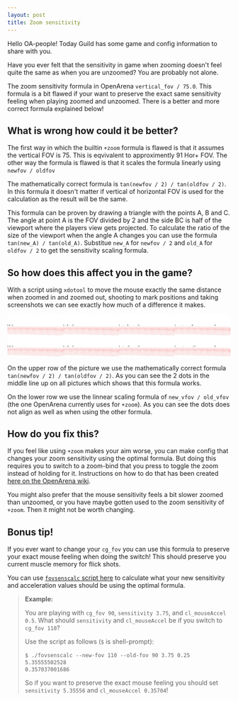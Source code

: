 ```yaml
---
layout: post
title: Zoom sensitivity
---
```


Hello OA-people! Today Guild has some game and config information to share with
you.

Have you ever felt that the sensitivity in game when zooming doesn't feel quite
the same as when you are unzoomed? You are probably not alone.

The zoom sensitivity formula in OpenArena `vertical_fov / 75.0`. This formula is
a bit flawed if your want to preserve the exact same sensitivity feeling when
playing zoomed and unzoomed. There is a better and more correct formula
explained below!

<!-- more -->
<a name="cut" id="cut"></a>

## What is wrong how could it be better?

The first way in which the builtin `+zoom` formula is flawed is that it assumes
the vertical FOV is 75. This is eqvivalent to approximently 91 Hor+ FOV. The
other way the formula is flawed is that it scales the formula linearly using
`newfov / oldfov`

The mathematically correct formula is `tan(newfov / 2) / tan(oldfov / 2)`. In
this formula it doesn't matter if vertical of horizontal FOV is used for the
calculation as the result will be the same.

This formula can be proven by drawing a triangle with the points A, B and C. The
angle at point A is the FOV divided by 2 and the side BC is half of the viewport
where the players view gets projected. To calculate the ratio of the size of the
viewport when the angle A changes you can use the formula `tan(new_A) /
tan(old_A)`. Substitue `new_A` for `newfov / 2` and `old_A` for `oldfov / 2` to
get the sensitivity scaling formula.

## So how does this affect you in the game?

With a script using `xdotool` to move the mouse exactly the same distance when
zoomed in and zoomed out, shooting to mark positions and taking screenshots we
can see exactly how much of a difference it makes.

![In game comparasion results between the formulas](/zoomsens-test1.png)

On the upper row of the picture we use the mathematically correct formula
`tan(newfov / 2) / tan(oldfov / 2)`. As you can see the 2 dots in the middle
line up on all pictures which shows that this formula works.

On the lower row we use the linnear scaling formula of `new_vfov / old_vfov`
(the one OpenArena currently uses for `+zoom`). As you can see the dots does not
align as well as when using the other formula.

## How do you fix this?

If you feel like using `+zoom` makes your aim worse, you can make config that
changes your zoom sensitivity using the optimal formula. But doing this requires
you to switch to a zoom-bind that you press to toggle the zoom instead of
holding for it. Instructions on how to do that has been created [here on the
OpenArena
wiki](http://openarena.wikia.com/wiki/Configuration_examples/Scale_mouse_sensitivity_with_zoom).

You might also prefer that the mouse sensitivity feels a bit slower zoomed than
unzoomed, or you have maybe gotten used to the zoom sensitivity of `+zoom`.
Then it might not be worth changing.

## Bonus tip!

If you ever want to change your `cg_fov` you can use this formula to preserve
your exact mouse feeling when doing the switch! This should preserve you current
muscle memory for flick shots.

You can use [`fovsenscalc` script here](https://github.com/oaguild/oa-utils) to
calculate what your new sensitivity and acceleration values should be using the
optimal formula.

> **Example:**
>
> You are playing with `cg_fov 90`, `sensitivity 3.75`, and `cl_mouseAccel 0.5`.
> What should `sensitivity` and `cl_mouseAccel` be if you switch to `cg_fov 110`?
>
> Use the script as follows (`$` is shell-prompt):
>
>     $ ./fovsenscalc --new-fov 110 --old-fov 90 3.75 0.25
>     5.35555502528
>     0.357037001686
>
> So if you want to preserve the exact mouse feeling you should set `sensitivity
> 5.35556` and `cl_mouseAccel 0.35704`!
